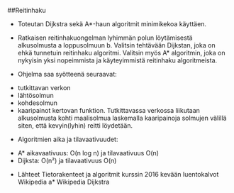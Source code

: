 ##Reitinhaku

* Toteutan Dijkstra sekä A*-haun algoritmit minimikekoa käyttäen.

* Ratkaisen reitinhakuongelman lyhimmän polun löytämisestä alkusolmusta a loppusolmuun b. Valitsin tehtävään Dijkstan, joka on ehkä tunnetuin reitinhaku algoritmi. Valitsin myös A* algoritmin, joka on nykyisin yksi nopeimmista ja käyteyimmistä reitinhaku algoritmeista.

* Ohjelma saa syötteenä seuraavat: 
- tutkittavan verkon 
- lähtösolmun 
- kohdesolmun 
- kaaripainot kertovan funktion.
Tutkittavassa verkossa liikutaan alkusolmusta kohti maalisolmua laskemalla kaaripainoja solmujen välillä siten, että kevyin(lyhin) reitti löydetään.

* Algoritmien aika ja tilavaativuudet: 
- A* aikavaativuus: O(n log n) ja tilavaativuus O(n) 
- Dijksta: O(n²) ja tilavaativuus O(n)

* Lähteet
Tietorakenteet ja algoritmit kurssin 2016 kevään luentokalvot
Wikipedia a*
Wikipedia Dijkstra
